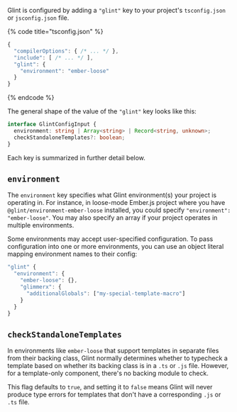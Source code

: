 Glint is configured by adding a `"glint"` key to your project's `tsconfig.json` or `jsconfig.json` file.

{% code title="tsconfig.json" %}

```javascript
{
  "compilerOptions": { /* ... */ },
  "include": [ /* ... */ ],
  "glint": {
    "environment": "ember-loose"
  }
}
```

{% endcode %}

The general shape of the value of the `"glint"` key looks like this:

```typescript
interface GlintConfigInput {
  environment: string | Array<string> | Record<string, unknown>;
  checkStandaloneTemplates?: boolean;
}
```

Each key is summarized in further detail below.

## `environment`

The `environment` key specifies what Glint environment(s) your project is operating in. For instance, in loose-mode Ember.js project where you have `@glint/environment-ember-loose` installed, you could specify `"environment": "ember-loose"`. You may also specify an array if your project operates in multiple environments.

Some environments may accept user-specified configuration. To pass configuration into one or more environments, you can use an object literal mapping environment names to their config:

```javascript
"glint" {
  "environment": {
    "ember-loose": {},
    "glimmerx": {
      "additionalGlobals": ["my-special-template-macro"]
    }
  }
}
```

## `checkStandaloneTemplates`

In environments like `ember-loose` that support templates in separate files from their backing class, Glint normally determines whether to typecheck a template based on whether its backing class is in a `.ts` or `.js` file. However, for a template-only component, there's no backing module to check.

This flag defaults to `true`, and setting it to `false` means Glint will never produce type errors for templates that don't have a corresponding `.js` or `.ts` file.
